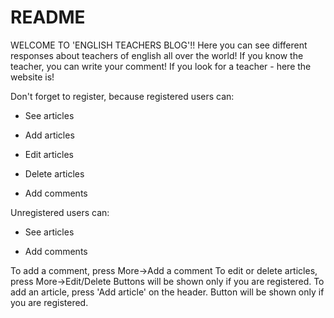 # README

WELCOME TO 'ENGLISH TEACHERS BLOG'!!
Here you can see different responses about teachers of english all over the world!
If you know the teacher, you can write your comment!
If you look for a teacher - here the website is!

Don't forget to register, because registered users can:

* See articles

* Add articles

* Edit articles

* Delete articles

* Add comments


Unregistered users can:

* See articles

* Add comments


To add a comment, press More->Add a comment
To edit or delete articles, press More->Edit/Delete Buttons will be shown only if you are registered.
To add an article, press 'Add article' on the header. Button will be shown only if you are registered.
